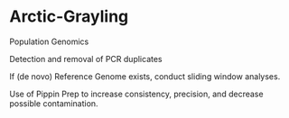 # Arctic-Grayling
Population Genomics

Detection and removal of PCR duplicates

If (de novo) Reference Genome exists, conduct sliding window analyses.

Use of Pippin Prep to increase consistency, precision, and decrease possible contamination. 
